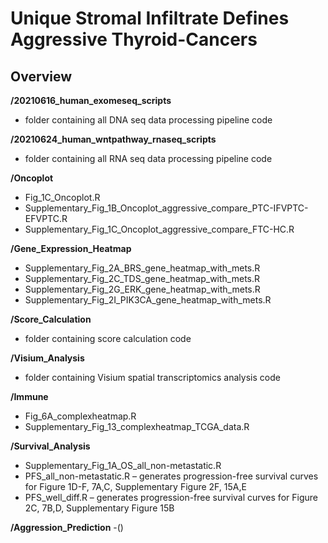 # Unique Stromal Infiltrate Defines Aggressive Thyroid-Cancers

## Overview

**/20210616_human_exomeseq_scripts**
- folder containing all DNA seq data processing pipeline code

**/20210624_human_wntpathway_rnaseq_scripts**
- folder containing all RNA seq data processing pipeline code

**/Oncoplot**
- Fig_1C_Oncoplot.R
- Supplementary_Fig_1B_Oncoplot_aggressive_compare_PTC-IFVPTC-EFVPTC.R
- Supplementary_Fig_1C_Oncoplot_aggressive_compare_FTC-HC.R

**/Gene_Expression_Heatmap**
- Supplementary_Fig_2A_BRS_gene_heatmap_with_mets.R
- Supplementary_Fig_2C_TDS_gene_heatmap_with_mets.R
- Supplementary_Fig_2G_ERK_gene_heatmap_with_mets.R
- Supplementary_Fig_2I_PIK3CA_gene_heatmap_with_mets.R

**/Score_Calculation**
- folder containing score calculation code

**/Visium_Analysis**
- folder containing Visium spatial transcriptomics analysis code

**/Immune**
- Fig_6A_complexheatmap.R
- Supplementary_Fig_13_complexheatmap_TCGA_data.R

**/Survival_Analysis**
- Supplementary_Fig_1A_OS_all_non-metastatic.R
- PFS_all_non-metastatic.R – generates progression-free survival curves for Figure 1D-F, 7A,C, Supplementary Figure 2F, 15A,E
- PFS_well_diff.R – generates progression-free survival curves for Figure 2C, 7B,D, Supplementary Figure 15B

**/Aggression_Prediction**
-()


